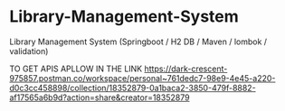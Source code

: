 # Library-Management-System
Library Management System (Springboot / H2 DB / Maven / lombok / validation) 


TO GET APIS APLLOW IN THE LINK 
https://dark-crescent-975857.postman.co/workspace/personal~761dedc7-98e9-4e45-a220-d0c3cc458898/collection/18352879-0a1baca2-3850-479f-8882-af17565a6b9d?action=share&creator=18352879
